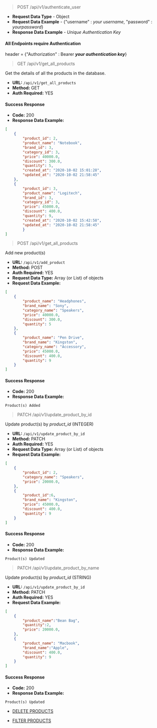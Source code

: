 
> POST /api/v1/authenticate_user
- **Request Data Type** - Object
- **Request Data Example** - {"username" : *your username*, "password" : *yourpassword*}
- **Response Data Example** - *Unique Authentication Key* 

#### All Endpoints require Authentication

header = {"Authorization" : Bearer ***your authentication key***}

> GET /api/v1/get_all_products

Get the details of all the products in the database.

- **URL:** `/api/v1/get_all_products`
- **Method:** GET
- **Auth Required:** YES

#### Success Response
- **Code:** 200
- **Response Data Example:**
```json
[
    {
        "product_id": 2, 
        "product_name": "Notebook", 
        "brand_id": 3, 
        "category_id": 3, 
        "price": 40000.0, 
        "discount": 300.0,
        "quantity": 5, 
        "created_at": "2020-10-02 15:01:28", 
        "updated_at": "2020-10-02 21:58:45"
    }, 
    {
        "product_id": 3,
        "product_name": "Logitech",
        "brand_id": 3,
        "category_id": 3,
        "price": 45000.0,
        "discount": 400.0,
        "quantity": 9,
        "created_at": "2020-10-02 15:42:58",
        "updated_at": "2020-10-02 21:58:45"
        }
]
```

> POST /api/v1/get_all_products

Add new product(s)

- **URL:** `/api/v1/add_product`
- **Method:** POST
- **Auth Required:** YES
- **Request Data Type:** Array (or List) of objects 
- **Request Data Example:**
```json
[
    {
        "product_name": "Headphones", 
        "brand_name": "Sony", 
        "category_name": "Speakers", 
        "price": 40000.0, 
        "discount": 300.0,
        "quantity": 5
    }, 
    {
        "product_name": "Pen Drive",
        "brand_name": "Kingston",
        "category_name": "Accessory",
        "price": 45000.0,
        "discount": 400.0,
        "quantity": 9
    }
]
```

#### Success Response
- **Code:** 200
- **Response Data Example:** 
```
Product(s) Added
```

> PATCH /api/v1/update_product_by_id

Update product(s) by *product_id* (INTEGER)

- **URL:** `/api/v1/update_product_by_id`
- **Method:** PATCH
- **Auth Required:** YES
- **Request Data Type:** Array (or List) of objects 
- **Request Data Example:**
```json
[
    {   
        "product_id": 2, 
        "category_name": "Speakers", 
        "price": 20000.0, 
    }, 
    {   
        "product_id":6,
        "brand_name": "Kingston",
        "price": 45000.0,
        "discount": 400.0,
        "quantity": 9
    }
]
```

#### Success Response
- **Code:** 200
- **Response Data Example:** 
```
Product(s) Updated
```

> PATCH /api/v1/update_product_by_name

Update product(s) by *product_id* (STRING)

- **URL:** `/api/v1/update_product_by_id`
- **Method:** PATCH
- **Auth Required:** YES
- **Request Data Example:**
```json
[
    {   
        "product_name":"Bean Bag", 
        "quantity":2, 
        "price": 20000.0, 
    }, 
    {   
        "product_name": "Macbook",
        "brand_name":"Apple",
        "discount": 400.0,
        "quantity": 9
    }
]
```

#### Success Response
- **Code:** 200
- **Response Data Example:** 
```
Product(s) Updated
```

- [DELETE PRODUCTS](/DeleteMD.md)

- [FILTER PRODUCTS](https://github.com/shashank80-0/RISC/blob/master/FilterMD.md)

